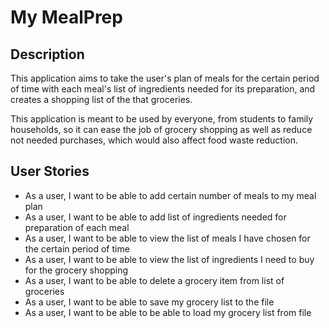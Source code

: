 # My MealPrep

## Description 

This application aims to take the user's plan of meals for the certain period of time with each meal's list of 
ingredients needed for its preparation, and creates a shopping list of the that groceries. 

This application is meant to be used by everyone, from students to family households, so it can ease the job of grocery 
shopping as well as reduce not needed purchases, which would also affect food waste reduction.

## User Stories

<ul>
  <li>As a user, I want to be able to add certain number of meals to my meal plan </li>
  <li> As a user, I want to be able to add list of ingredients needed for preparation of each meal </li>
  <li>As a user, I want to be able to view the list of meals I have chosen for the certain period of time </li>
  <li>As a user, I want to be able to view the list of ingredients I need to buy for the grocery shopping </li>
  <li>As a user, I want to be able to delete a grocery item from list of groceries </li>
  <li>As a user, I want to be able to save my grocery list to the file </li>
  <li>As a user, I want to be able to be able to load my grocery list from file </li>
</ul>